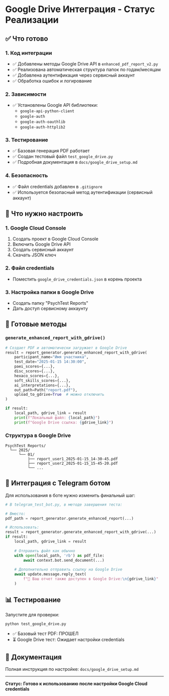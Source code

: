 # Google Drive Интеграция - Статус Реализации

## ✅ Что готово

### 1. Код интеграции
- ✅ Добавлены методы Google Drive API в `enhanced_pdf_report_v2.py`
- ✅ Реализована автоматическая структура папок по годам/месяцам
- ✅ Добавлена аутентификация через сервисный аккаунт
- ✅ Обработка ошибок и логирование

### 2. Зависимости
- ✅ Установлены Google API библиотеки:
  - `google-api-python-client`
  - `google-auth` 
  - `google-auth-oauthlib`
  - `google-auth-httplib2`

### 3. Тестирование
- ✅ Базовая генерация PDF работает
- ✅ Создан тестовый файл `test_google_drive.py`
- ✅ Подробная документация в `docs/google_drive_setup.md`

### 4. Безопасность
- ✅ Файл credentials добавлен в `.gitignore`
- ✅ Используется безопасный метод аутентификации (сервисный аккаунт)

## 🔄 Что нужно настроить

### 1. Google Cloud Console
1. Создать проект в Google Cloud Console
2. Включить Google Drive API
3. Создать сервисный аккаунт
4. Скачать JSON ключ

### 2. Файл credentials
- Поместить `google_drive_credentials.json` в корень проекта

### 3. Настройка папки в Google Drive
- Создать папку "PsychTest Reports"
- Дать доступ сервисному аккаунту

## 🚀 Готовые методы

### `generate_enhanced_report_with_gdrive()`
```python
# Создает PDF и автоматически загружает в Google Drive
result = report_generator.generate_enhanced_report_with_gdrive(
    participant_name="Имя участника",
    test_date="2025-01-15 14:30:00",
    paei_scores={...},
    disc_scores={...}, 
    hexaco_scores={...},
    soft_skills_scores={...},
    ai_interpretations={...},
    out_path=Path("report.pdf"),
    upload_to_gdrive=True  # можно отключить
)

if result:
    local_path, gdrive_link = result
    print(f"Локальный файл: {local_path}")
    print(f"Google Drive ссылка: {gdrive_link}")
```

### Структура в Google Drive
```
PsychTest Reports/
  └── 2025/
      └── 01/
          ├── report_user1_2025-01-15_14-30-45.pdf
          ├── report_user2_2025-01-15_15-45-20.pdf
          └── ...
```

## 🔧 Интеграция с Telegram ботом

Для использования в боте нужно изменить финальный шаг:

```python
# В telegram_test_bot.py, в методе завершения теста:

# Вместо:
pdf_path = report_generator.generate_enhanced_report(...)

# Использовать:
result = report_generator.generate_enhanced_report_with_gdrive(...)
if result:
    local_path, gdrive_link = result
    
    # Отправить файл как обычно
    with open(local_path, 'rb') as pdf_file:
        await context.bot.send_document(...)
    
    # Дополнительно отправить ссылку на Google Drive
    await update.message.reply_text(
        f"📎 Ваш отчет также доступен в Google Drive:\n{gdrive_link}"
    )
```

## 📊 Тестирование

Запустите для проверки:
```bash
python test_google_drive.py
```

- ✅ Базовый тест PDF: ПРОШЕЛ
- ⏳ Google Drive тест: Ожидает настройки credentials

## 📖 Документация

Полная инструкция по настройке: `docs/google_drive_setup.md`

---
**Статус: Готово к использованию после настройки Google Cloud credentials**